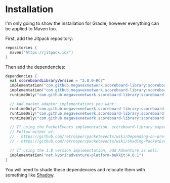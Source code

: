 # Installation

I'm only going to show the installation for Gradle, however everything can be applied to Maven too.

First, add the Jitpack repository:

```kotlin
repositories {
  maven("https://jitpack.io/")
}
```

Then add the dependencies:

```kotlin
dependencies {
  val scoreboardLibraryVersion = "2.0.0-RC7"
  implementation("com.github.megavexnetwork.scoreboard-library:scoreboard-library-api:$scoreboardLibraryVersion")
  implementation("com.github.megavexnetwork.scoreboard-library:scoreboard-library-extra-kotlin:$scoreboardLibraryVersion") // If using Kotlin
  runtimeOnly("com.github.megavexnetwork.scoreboard-library:scoreboard-library-implementation:$scoreboardLibraryVersion")

  // Add packet adapter implementations you want:
  runtimeOnly("com.github.megavexnetwork.scoreboard-library:scoreboard-library-v1_8_R3:$scoreboardLibraryVersion")
  runtimeOnly("com.github.megavexnetwork.scoreboard-library:scoreboard-library-v1_19_R3:$scoreboardLibraryVersion")
  runtimeOnly("com.github.megavexnetwork.scoreboard-library:scoreboard-library-packetevents:$scoreboardLibraryVersion")

  // If using the PacketEvents implementation, scoreboard-library expects PacketEvents to be in the classpath.
  // Follow either of:
  // - https://github.com/retrooper/packetevents/wiki/Depending-on-pre-built-PacketEvents
  // - https://github.com/retrooper/packetevents/wiki/Shading-PacketEvents

  // If using the 1.8 version implementation, add Adventure as well:
  implementation("net.kyori:adventure-platform-bukkit:4.0.1")
}
```

You will need to shade these dependencies and relocate them with something
like [Shadow](https://imperceptiblethoughts.com/shadow/).
